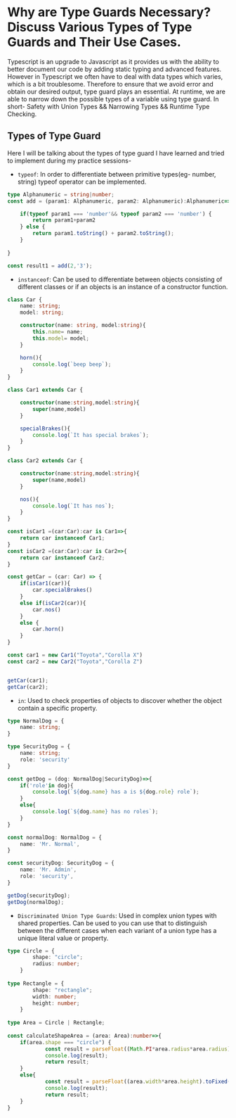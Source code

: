# Why are Type Guards Necessary? Discuss Various Types of Type Guards and Their Use Cases.
Typescript is an upgrade to Javascript as it provides us with the ability to better document our code by adding static typing and advanced features. However in Typescript we often have to deal with data types which varies, which is a bit troublesome. Therefore to ensure that we avoid error and obtain our desired output, type guard plays an essential. At runtime, we are able to narrow down the possible types of a variable using type guard. In short- Safety with Union Types && Narrowing Types && Runtime Type Checking.

## Types of Type Guard
Here I will be talking about the types of type guard I have learned and tried to implement during my practice sessions-
-  `typeof`: In order to differentiate between primitive types(eg- number, string) typeof operator can be implemented.

```ts
type Alphanumeric = string|number;
const add = (param1: Alphanumeric, param2: Alphanumeric):Alphanumeric=>{

    if(typeof param1 === 'number'&& typeof param2 === 'number') {
        return param1+param2
    } else {
        return param1.toString() + param2.toString();
    }
    
}

const result1 = add(2,'3');

```
-  `instanceof`: Can be used to differentiate between objects consisting of different classes or if an objects is an instance of a constructor function.

```ts
class Car {
    name: string;
    model: string;

    constructor(name: string, model:string){
        this.name= name;
        this.model= model;
    }

    horn(){
        console.log(`beep beep`);
    }
}

class Car1 extends Car {

    constructor(name:string,model:string){
        super(name,model)
    }

    specialBrakes(){
        console.log(`It has special brakes`);
    }
}

class Car2 extends Car {

    constructor(name:string,model:string){
        super(name,model)
    }

    nos(){
        console.log(`It has nos`);
    }
}

const isCar1 =(car:Car):car is Car1=>{
    return car instanceof Car1;
}
const isCar2 =(car:Car):car is Car2=>{
    return car instanceof Car2;
}

const getCar = (car: Car) => {
    if(isCar1(car)){
        car.specialBrakes()
    }
    else if(isCar2(car)){
        car.nos()
    }
    else {
        car.horn()
    }
}

const car1 = new Car1("Toyota","Corolla X")
const car2 = new Car2("Toyota","Corolla Z")


getCar(car1);
getCar(car2);

```
-  `in`: Used to check properties of objects to discover whether the object contain a specific property.

```ts
type NormalDog = {
    name: string;
}

type SecurityDog = {
    name: string;
    role: 'security'
}

const getDog = (dog: NormalDog|SecurityDog)=>{
    if('role'in dog){
        console.log(`${dog.name} has a is ${dog.role} role`);
    }
    else{
        console.log(`${dog.name} has no roles`);
    }
}

const normalDog: NormalDog = {
    name: 'Mr. Normal',
}

const securityDog: SecurityDog = {
    name: 'Mr. Admin',
    role: 'security',
}

getDog(securityDog);
getDog(normalDog);

```
-  `Discriminated Union Type Guards`: Used in complex union types with shared properties. Can be used to you can use that to distinguish between the different cases when each variant of a union type has a unique literal value or property.

```ts
type Circle = {
        shape: "circle";
        radius: number;
    }
    
type Rectangle = {
        shape: "rectangle";
        width: number;
        height: number;
    }
    
type Area = Circle | Rectangle;
    
const calculateShapeArea = (area: Area):number=>{
    if(area.shape === "circle") {
            const result = parseFloat((Math.PI*area.radius*area.radius).toFixed(2));
            console.log(result);
            return result;
    }
    else{
            const result = parseFloat((area.width*area.height).toFixed(2));
            console.log(result);
            return result;
    }
}

```





